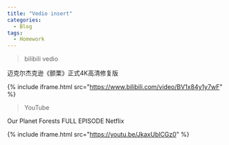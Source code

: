 ```yaml
---
title: "Vedio insert"
categories:
  - Blog
tags:
  - Homework
---
```


>bilibili vedio  

迈克尔杰克逊《颤栗》正式4K高清修复版

{% include iframe.html src="https://www.bilibili.com/video/BV1x84y1y7wF" %}  

>YouTube  

Our Planet Forests FULL EPISODE Netflix  

{% include iframe.html src="https://youtu.be/JkaxUblCGz0" %}   
